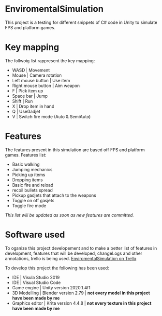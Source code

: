 # EnviromentalSimulation

This project is a testing for different snippets of C# code in Unity to simulate  FPS and platform games.

Key mapping
=======
The follwoig list rappresent the key mapping:
- WASD                | Movement
- Mouse               | Camera rotation
- Left mouse button   | Use item
- Right mouse button  | Aim weapon
- F                   | Pick item up
- Space bar           | Jump
- Shift               | Run
- X                   | Drop item in hand  
- Q                   | UseGadjet
- V                   | Switch fire mode (Auto & SemiAuto)


Features
=======
The features present in this simulation are based off FPS and platform games.
Features list:
- Basic walking
- Jumping mechanics
- Picking up items  
- Dropping items
- Basic fire and reload  
- recoil bullets spread
- Pickup gadjets that attach to the weapons
- Toggle on off gasjets
- Toggle fire mode

*This list will be updated as soon as new features are committed.*

Software used
=======
To oganize this project developement and to make a better list of features in development, features that will be developed, changeLogs and other annotations, trello is being used. [EnviromentalSimulation on Trello](https://trello.com/b/Sj27YJwl/enviromentalsimulation)

To develop this project the following has been used:
- IDE             | Visula Studio 2019
- IDE             | Visual Studio Code
- Game engine     | Unity version 2020.1.4f1
- 3D Modelling    | Blender version 2.79   | 
**not every model in this project have been made by me**
- Graphics editor | Krita version 4.4.8    | 
**not every texture in this project have been made by me**
